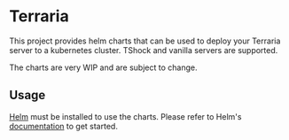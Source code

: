 # Terraria

This project provides helm charts that can be used to deploy your Terraria server to a kubernetes
cluster. TShock and vanilla servers are supported.

The charts are very WIP and are subject to change.

## Usage

[Helm](https://helm.sh) must be installed to use the charts.
Please refer to Helm's [documentation](https://helm.sh/docs/) to get started.